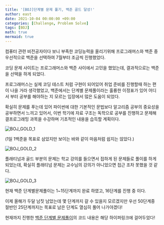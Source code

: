 ```yaml
---
title: '[BOJ]단계별 문제 풀기, 백준 골드 달성!'
author: east
date: 2021-10-04 00:00:00 +09:00
categories: [Challenge, Problem Solve]
tags: [BOJ]
math: true
mermaid: true
---
```


컴퓨터 관련 비전공자이다 보니 부족한 코딩능력을 올리기위해 프로그래머스와 백준 중 우선적으로 백준을 선택하여 7월부터 조금씩 진행했었다.

코딩 문제 사이트는 프로그래머스와 백준 사이에서 고민을 했었는데, 결과적으로는 백준을 선택을 하게 되었다.

프로그래머스는 실제 코딩 테스트 처럼 구현이 되어있어 취업 준비를 진행할때 하는 편이 나을 거라 생각했었고, 백준에서는 단계별 문제풀이라는 훌륭한 이정표가 있어 어디서 부터 공부를 해야하는 지 모르는 입장에서 많은 도움이 되었다.

확실히 문제를 푸는데 있어 파이썬에 대한 기본적인 문법보다 알고리즘 공부의 중요성을 공부하면서 느끼고 있어서, 이번 학기에 자료 구조는 독학으로 공부를 진행하고 문제해결프로그래밍 과목을 수강하며 기초적인 내용을 습득할 계획이다.

![BOJ_GOLD_1](https://user-images.githubusercontent.com/77319450/138287538-26baf5a1-6bf6-4002-93a7-709f5ea59a26.PNG)

(1일 1백준을 목표로 삼았지만 보이는 바와 같이 마음처럼 쉽지는 않았다.)


![BOJ_GOLD_2](https://user-images.githubusercontent.com/77319450/138287673-f56085cb-92e8-4cb9-90f9-8b69efb9ec49.PNG)

플래티넘과 골드 부분의 문제는 학교 강의를 들으면서 접하게 된 문제들로 풀이를 하게 되었는데, 확실히 플래티넘 문제는 교수님의 강의가 아니었으면 접근 조차 못했을 것 같다.

![BOJ_GOLD_3](https://user-images.githubusercontent.com/77319450/138287681-93b944c4-24f3-4956-83ad-669434461de0.PNG)

현재 백준 단계별문제풀이는 1~15단계까지 완료 하였고, 16단계를 진행 중 이다.

이제 올해가 두달 남짓 남았는데 몇 단계까지 갈 수 있을지 모르겠지만 우선 50단계중 절반인 25단계까지는 목표로 남은 단계도 열심히 풀어 나가야겠다!

현재까지 진행한 [백준 단계별 문제풀이](https://github.com/ㄷeastk1te/Personal_training/blob/main/%EB%B0%B1%EC%A4%80_%EB%AC%B8%EC%A0%9C%ED%92%80%EC%9D%B4.ipynb)의 코드 내용은 해당 하이퍼링크에 걸어두었다! 
